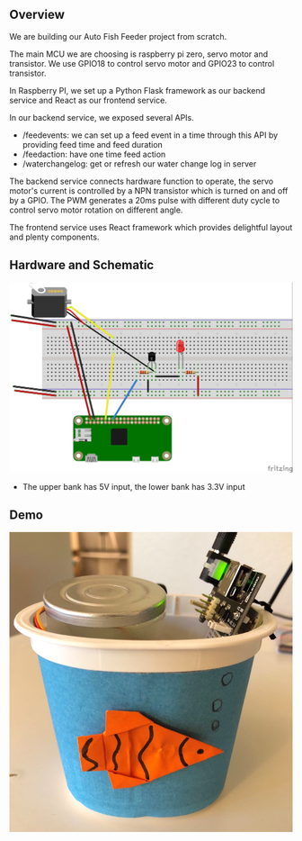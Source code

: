 ## Overview
We are building our Auto Fish Feeder project from scratch.

The main MCU we are choosing is raspberry pi zero, servo motor and transistor. We use GPIO18 to control servo motor and GPIO23 to control transistor.

In Raspberry PI, we set up a Python Flask framework as our backend service and 
React as our frontend service.

In our backend service, we exposed several APIs.
* /feedevents: we can set up a feed event in a time through this API by providing feed time and feed duration
* /feedaction: have one time feed action
* /waterchangelog: get or refresh our water change log in server

The backend service connects hardware function to operate, the servo motor's current is controlled by a NPN transistor which is turned on and off by a GPIO. The PWM generates a 20ms pulse with different duty cycle to control servo motor rotation on different angle.

The frontend service uses React framework which provides delightful layout and plenty components.

## Hardware and Schematic
![schematic](/pictures/schematic.jpg)

* The upper bank has 5V input, the lower bank has 3.3V input

## Demo
![schematic](/pictures/demo.jpg)

